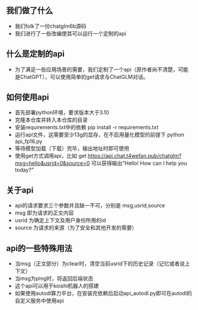 ## 我们做了什么
- 我们folk了一份chatglm6b源码
- 我们进行了一些改编使其可以运行一个定制的api

## 什么是定制的api
- 为了满足一些应用场景的需要，我们定制了一个api（原作者尚不清楚，可能是ChatGPT），可以使用简单的get请求与ChatGLM对话。

## 如何使用api
- 首先部署python环境，要求版本大于3.10
- 克隆本仓库并转入本仓库的目录
- 安装requirements.txt中的依赖
pip install -r requirements.txt
- 运行api文件，这需要至少13g的显存，在不启用量化模型的前提下
python api_fp16.py
- 等待模型加载（下载）完毕，输出地址时即可使用
- 使用get方式调用api，比如
get https://api.chat.t4wefan.pub/chatglm?msg=hello&usrid=0&source=0
可以获得输出“Hello! How can I help you today?”

## 关于api 
- api的请求要求三个参数并且缺一不可，分别是 msg,usrid,source
- msg 即为请求的正文内容
- usrid 为确定上下文及用户身份所用的id
- source 为请求的来源（为了安全和其他开发的需要）

## api的一些特殊用法
- 当msg（正文部分）为clear时，清空当前usrid下的历史记录（记忆或者说上下文）
- 当msg为ping时，将返回后端状态
- 这个api可以用于koishi机器人的搭建
- 如果使用autodl算力平台，在安装完依赖后启动api_autodl.py即可在autodl的自定义服务中使用api
